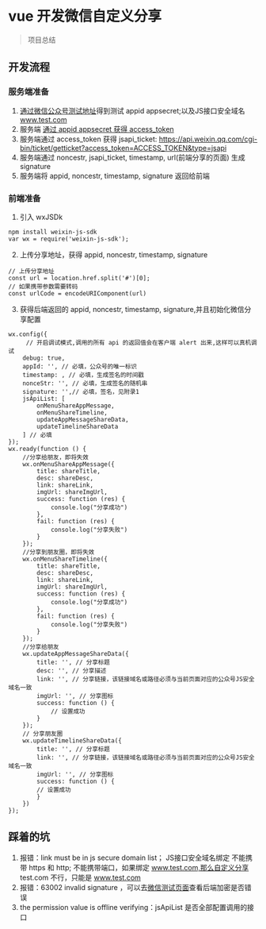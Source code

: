# vue 开发微信自定义分享
> 项目总结

## 开发流程
### 服务端准备
1. [通过微信公众号测试地址](https://mp.weixin.qq.com/debug/cgi-bin/sandboxinfo?action=showinfo&t=sandbox/index)得到测试 appid appsecret;以及JS接口安全域名 www.test.com
2. 服务端 [通过 appid appsecret 获得 access_token ](https://developers.weixin.qq.com/doc/offiaccount/Basic_Information/Get_access_token.html)
3. 服务端通过 access_token 获得 jsapi_ticket: https://api.weixin.qq.com/cgi-bin/ticket/getticket?access_token=ACCESS_TOKEN&type=jsapi
4. 服务端通过 noncestr, jsapi_ticket, timestamp, url(前端分享的页面) 生成signature
5. 服务端将 appid, noncestr, timestamp, signature 返回给前端

### 前端准备
1. 引入 wxJSDk

```
npm install weixin-js-sdk
var wx = require('weixin-js-sdk');
```

2. 上传分享地址，获得 appid, noncestr, timestamp, signature

```
// 上传分享地址
const url = location.href.split('#')[0];
// 如果携带参数需要转码
const urlCode = encodeURIComponent(url)
```

3. 获得后端返回的 appid, noncestr, timestamp, signature,并且初始化微信分享配置

```
wx.config({
     // 开启调试模式,调用的所有 api 的返回值会在客户端 alert 出来,这样可以真机调试
    debug: true,
    appId: '', // 必填，公众号的唯一标识
    timestamp: , // 必填，生成签名的时间戳
    nonceStr: '', // 必填，生成签名的随机串
    signature: '',// 必填，签名，见附录1
    jsApiList: [
        onMenuShareAppMessage, 
        onMenuShareTimeline,
        updateAppMessageShareData,
        updateTimelineShareData
    ] // 必填
});
wx.ready(function () {
    //分享给朋友，即将失效
    wx.onMenuShareAppMessage({
        title: shareTitle,
        desc: shareDesc,
        link: shareLink,
        imgUrl: shareImgUrl,
        success: function (res) {
            console.log("分享成功")
        },
        fail: function (res) {
            console.log("分享失败")
        }
    });
    //分享到朋友圈，即将失效
    wx.onMenuShareTimeline({
        title: shareTitle,
        desc: shareDesc,
        link: shareLink,
        imgUrl: shareImgUrl,
        success: function (res) {
            console.log("分享成功")
        },
        fail: function (res) {
            console.log("分享失败")
        }
    });
    //分享给朋友
    wx.updateAppMessageShareData({ 
        title: '', // 分享标题
        desc: '', // 分享描述
        link: '', // 分享链接，该链接域名或路径必须与当前页面对应的公众号JS安全域名一致
        imgUrl: '', // 分享图标
        success: function () {
            // 设置成功
        }
    });
    // 分享朋友圈
    wx.updateTimelineShareData({ 
        title: '', // 分享标题
        link: '', // 分享链接，该链接域名或路径必须与当前页面对应的公众号JS安全域名一致
        imgUrl: '', // 分享图标
        success: function () {
        // 设置成功
        }
    })
});
```

## 踩着的坑
1. 报错：link must be in js secure domain list； JS接口安全域名绑定 不能携带 https 和 http; 不能携带端口，如果绑定 www.test.com,那么自定义分享 test.com 不行，只能是 www.test.com
2. 报错：63002 invalid signature ，可以去[微信测试页面](https://mp.weixin.qq.com/debug/cgi-bin/sandbox?t=jsapisign)查看后端加密是否错误
3. the permission value is offline verifying：jsApiList 是否全部配置调用的接口
